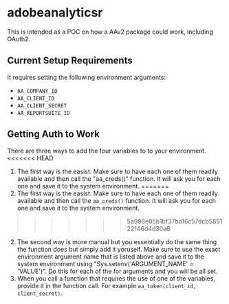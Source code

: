 # adobeanalyticsr

This is intended as a POC on how a AAv2 package could work, including OAuth2.

## Current Setup Requirements

It requires setting the following environment arguments:

* `AA_COMPANY_ID`
* `AA_CLIENT_ID`
* `AA_CLIENT_SECRET`
* `AA_REPORTSUITE_ID`

## Getting Auth to Work

There are three ways to add the four variables to to your environment.  
<<<<<<< HEAD
1. The first way is the easist.  Make sure to have each one of them readily available and then call the "aa_creds()" function. It will ask you for each one and save it to the system environment.
=======
1. The first way is the easist.  Make sure to have each one of them readily available and then call the `aa_creds()` function. It will ask you for each one and save it to the system environment.
>>>>>>> 5a988e05b1bf37ba16c57dcb585122146d4d30a6
2. The second way is more manual but you essentially do the same thing the function does but simply add it yoruself. Make sure to use the exact environment argument name that is listed above and save it to the system environment using "Sys.setenv('ARGUMENT_NAME' = 'VALUE')".  Do this for each of the for arguments and you will be all set.
3. When you call a function that requires the use of one of the variables, provide it in the function call. For example `aa_token(client_id, client_secret)`.


